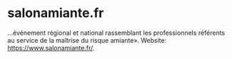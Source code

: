# salonamiante.fr

...événement régional et national rassemblant les professionnels référents au service de la maîtrise du risque amiante». Website: https://www.salonamiante.fr/.
